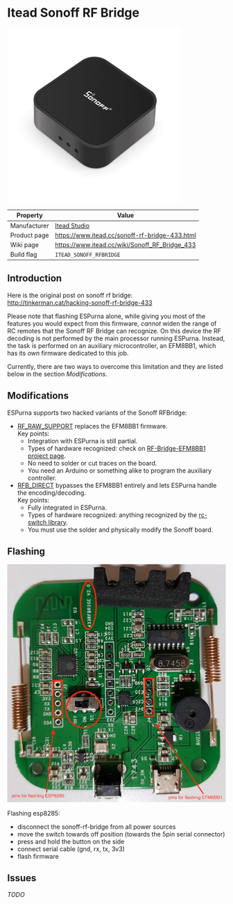 # Itead Sonoff RF Bridge

![Sonoff RF Bridge](images/devices/itead-sonoff-rfbridge.jpg)

|Property|Value|
|---|---|
|Manufacturer|[Itead Studio](https://www.itead.cc)|
|Product page|https://www.itead.cc/sonoff-rf-bridge-433.html|
|Wiki page|https://www.itead.cc/wiki/Sonoff_RF_Bridge_433|
|Build flag|`ITEAD_SONOFF_RFBRIDGE`|

## Introduction

Here is the original post on sonoff rf bridge:<br>
http://tinkerman.cat/hacking-sonoff-rf-bridge-433

Please note that flashing ESPurna alone, while giving you most of the features you would expect from this firmware, *cannot* widen the range of RC remotes that the Sonoff RF Bridge can recognize. On this device the RF decoding is not performed by the main processor running ESPurna. Instead, the task is performed on an auxiliary microcontroller, an EFM8BB1, which has its *own* firmware dedicated to this job.

Currently, there are two ways to overcome this limitation and they are listed below in the section *Modifications*.

## Modifications

ESPurna supports two hacked variants of the Sonoff RFBridge:
* [RF_RAW_SUPPORT](https://github.com/Portisch/RF-Bridge-EFM8BB1) replaces the EFM8BB1 firmware.  
  Key points: 
  * Integration with ESPurna is still partial.
  * Types of hardware recognized: check on 
[RF-Bridge-EFM8BB1
 project page](https://github.com/Portisch/RF-Bridge-EFM8BB1).
  * No need to solder or cut traces on the board. 
  * You need an Arduino or something alike to program the auxiliary controller.
* [RFB_DIRECT](https://github.com/xoseperez/espurna/wiki/Hardware-Itead-Sonoff-RF-Bridge---Direct-Hack) bypasses the EFM8BB1 entirely and lets ESPurna handle the encoding/decoding.  
  Key points: 
  * Fully integrated in ESPurna.
  * Types of hardware recognized: anything recognized by the [rc-switch library](https://github.com/sui77/rc-switch).
  * You must use the solder and physically modify the Sonoff board.

## Flashing

![Sonoff RF Bridge board](images/flashing/sonoff-rf-bridge-v2.jpg)

Flashing esp8285:
  * disconnect the sonoff-rf-bridge from all power sources
  * move the switch towards off position (towards the 5pin serial connector)
  * press and hold the button on the side
  * connect serial cable (gnd, rx, tx, 3v3)
  * flash firmware
## Issues

*TODO*